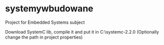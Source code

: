 # systemywbudowane
Project for Embedded Systems subject

Download SystemC lib, compile it and put it in C:\systemc-2.2.0
(Optionally change the path in project properties)